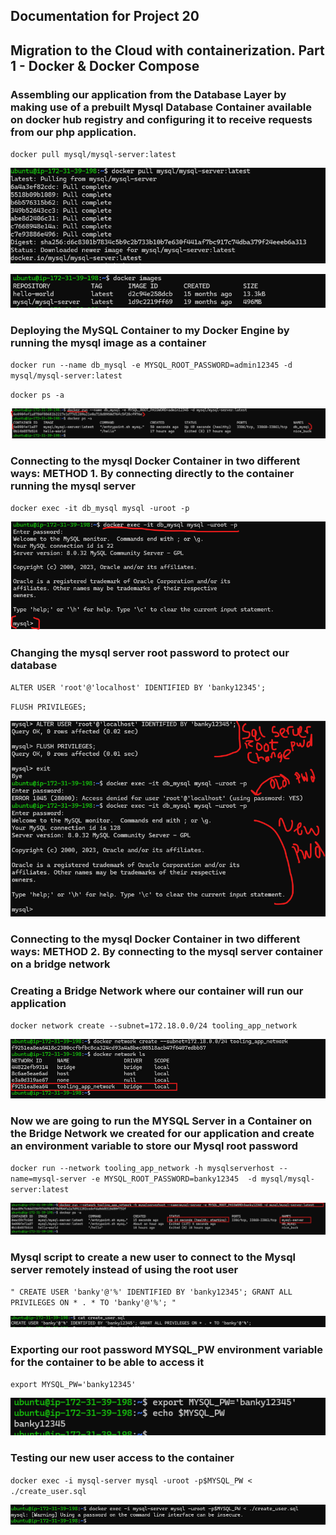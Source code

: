 ## **Documentation for Project 20**
## **Migration to the Сloud with containerization. Part 1 - Docker & Docker Compose**

### Assembling our application from the Database Layer by making use of a prebuilt Mysql Database Container available on docker hub registry and configuring it to receive requests from our php application.

`docker pull mysql/mysql-server:latest`

![Pulling-mysql-server-image-from-docker-hub](./Images/Pulling-mysql-server-image-from-docker-hub.png)

![mysql-server-image-present-in-local-repo](./Images/mysql-server-image-present-in-local-repo.png)

### Deploying the MySQL Container to my Docker Engine by running the mysql image as a container

`docker run --name db_mysql -e MYSQL_ROOT_PASSWORD=admin12345 -d mysql/mysql-server:latest`

`docker ps -a`

![deploying-mysql-container-to-my-docker-engine](./Images/deploying-mysql-container-to-my-docker-engine.png)

### Connecting to the mysql Docker Container in two different ways: METHOD 1. By connecting directly to the container running the mysql server

`docker exec -it db_mysql mysql -uroot -p`

![Method-1-Connecting-directly-to-the-container-running-my-sql-server](./Images/Method-1-Connecting-directly-to-the-container-running-my-sql-server.png)

### Changing the mysql server root password to protect our database

`ALTER USER 'root'@'localhost' IDENTIFIED BY 'banky12345';`

`FLUSH PRIVILEGES;`

![mysql-server-root-password-changed-to-protect-database](./Images/mysql-server-root-password-changed-to-protect-database.png)

### Connecting to the mysql Docker Container in two different ways: METHOD 2. By connecting to the mysql server container on a bridge network

### Creating a Bridge Network where our container will run our application

`docker network create --subnet=172.18.0.0/24 tooling_app_network`

![creating-a-bridge-network-dedicated-for-our-project-to-run-Mysql-and-the-app](./Images/creating-a-bridge-network-dedicated-for-our-project-to-run-Mysql-and-the-app.png)

### Now we are going to run the MYSQL Server in a Container on the Bridge Network we created for our application and create an environment variable to store our Mysql root password

`docker run --network tooling_app_network -h mysqlserverhost --name=mysql-server -e MYSQL_ROOT_PASSWORD=banky12345  -d mysql/mysql-server:latest`

![running-our-mysql-image-in-a-container-on-the-bridge-network-we-created](./Images/running-our-mysql-image-in-a-container-on-the-bridge-network-we-created.png)

### Mysql script to create a new user to connect to the Mysql server remotely instead of using the root user

` " CREATE USER 'banky'@'%' IDENTIFIED BY 'banky12345';
GRANT ALL PRIVILEGES ON * . * TO 'banky'@'%'; " `

![mysql-script-to-create-a-new-user](./Images/mysql-script-to-create-a-new-user.png)

### Exporting our root password MYSQL_PW environment variable for the container to be able to access it

`export MYSQL_PW='banky12345'`

![root-password-exported](./Images/root-password-exported.png)

### Testing our new user access to the container

`docker exec -i mysql-server mysql -uroot -p$MYSQL_PW < ./create_user.sql`

![new-user-access-to-the-container](./Images/new-user-access-to-the-container.png)